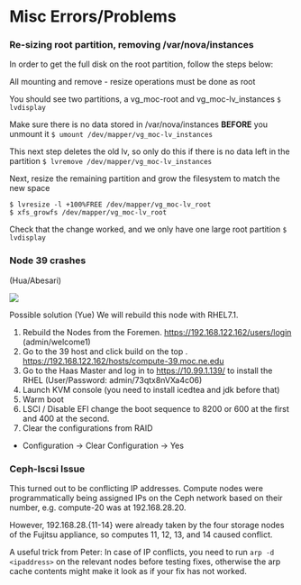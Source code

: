 # Misc Errors/Problems

### Re-sizing root partition, removing /var/nova/instances
In order to get the full disk on the root partition, follow the steps below:

All mounting and remove - resize operations must be done as root

You should see two partitions, a vg_moc-root and vg_moc-lv_instances
```$ lvdisplay```

Make sure there is no data stored in /var/nova/instances **BEFORE** you unmount it
```$ umount /dev/mapper/vg_moc-lv_instances```

This next step deletes the old lv, so only do this if there is no data left in the partition
```$ lvremove /dev/mapper/vg_moc-lv_instances```

Next, resize the remaining partition and grow the filesystem to match the new space
```
$ lvresize -l +100%FREE /dev/mapper/vg_moc-lv_root
$ xfs_growfs /dev/mapper/vg_moc-lv_root
```

Check that the change worked, and we only have one large root partition
```$ lvdisplay```

### Node 39 crashes
(Hua/Abesari)

![](_static/img/node_39_reboot_errors.png)

Possible solution (Yue) We will rebuild this node with RHEL7.1.
1. Rebuild the Nodes from the Foremen. https://192.168.122.162/users/login (admin/welcome1)
2. Go to the 39 host and click build on the top . https://192.168.122.162/hosts/compute-39.moc.ne.edu
3. Go to the Haas Master and log in to https://10.99.1.139/ to install the RHEL (User/Password: admin/73qtx8nVXa4c06)
4. Launch KVM console (you need to install icedtea and jdk before that)
5. Warm boot
6. LSCI / Disable EFI change the boot sequence to 8200 or 600 at the first and 400 at the second.
7. Clear the configurations from RAID
* Configuration -> Clear Configuration -> Yes
 
### Ceph-Iscsi Issue
This turned out to be conflicting IP addresses.  Compute nodes were programmatically being assigned IPs on the Ceph network based on their number, e.g. compute-20 was at 192.168.28.20.

However, 192.168.28.{11-14} were already taken by the four storage nodes of the Fujitsu appliance, so computes 11, 12, 13, and 14 caused conflict.

A useful trick from Peter: In case of IP conflicts, you need to run `arp -d <ipaddress>` on the relevant nodes before testing fixes, otherwise the arp cache contents might make it look as if your fix has not worked.

